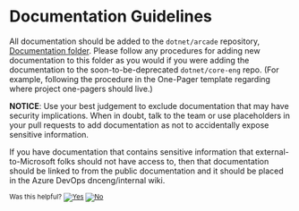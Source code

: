 # Documentation Guidelines

All documentation should be added to the `dotnet/arcade` repository, [Documentation folder](https://github.com/dotnet/arcade/tree/main/Documentation). Please follow any procedures for adding new documentation to this folder as you would if you were adding the documentation to the soon-to-be-deprecated `dotnet/core-eng` repo. (For example, following the procedure in the One-Pager template regarding where project one-pagers should live.)

**NOTICE**: Use your best judgement to exclude documentation that may have security implications. When in doubt, talk to the team or use placeholders in your pull requests to add documentation as not to accidentally expose sensitive information. 

If you have documentation that contains sensitive information that external-to-Microsoft folks should not have access to, then that documentation should be linked to from the public documentation and it should be placed in the Azure DevOps dnceng/internal wiki. 

<!-- Begin Generated Content: Doc Feedback -->
<sub>Was this helpful? [![Yes](https://helix.dot.net/f/ip/5?p=Documentation%5CTeamProcess%5CDevGuide%5Cdocumentationguidelines.md)](https://helix.dot.net/f/p/5?p=Documentation%5CTeamProcess%5CDevGuide%5Cdocumentationguidelines.md) [![No](https://helix.dot.net/f/in)](https://helix.dot.net/f/n/5?p=Documentation%5CTeamProcess%5CDevGuide%5Cdocumentationguidelines.md)</sub>
<!-- End Generated Content-->
